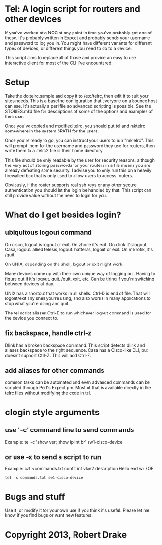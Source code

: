 # Tel: A login script for routers and other devices

If you've worked at a NOC at any point in time you've probably got one of
these.  It's probably written in Expect and probably sends your username and
password to log you in.  You might have different variants for different types
of devices, or different things you need to do to a device.

This script aims to replace all of those and provide an easy to use
interactive client for most of the CLI I've encountered.

# Setup

Take the dottelrc.sample and copy it to /etc/telrc, then edit it to suit your
sites needs.  This is a baseline configuration that everyone on a bounce host
can use.  It's actually a perl file so advanced scripting is possible.  See
the STORIES.mkd file for descriptions of some of the options and examples of
their use.

Once you've copied and modified telrc, you should put tel and mktelrc
somewhere in the system $PATH for the users.

Once you're ready to go, you can instruct your users to run "mktelrc".  This
will prompt them for the username and password they use for routers, then
write them to a .telrc2 file in their home directory.

This file should be only readable by the user for security reasons, although
the very act of storing passwords for your routers in a file means you are
already defeating some security.  I advise you to only run this on a heavily
firewalled box that is only used to allow users to access routers.

Obviously, if the router supports real ssh keys or any other secure
authentication you should let the login be handled by that.  This script can
still provide value without the need to login for you.

# What do I get besides login?

## ubiquitous logout command

On cisco, logout is logout or exit.  On zhone it's exit.  On dlink it's
logout.  Casa, logout.  allied telesis, logout.  hatteras, logout or exit.  On
mikrotik, it's /quit.

On UNIX, depending on the shell, logout or exit might work.

Many devices come up with their own unique way of logging out.  Having to
figure out if it's logout, quit, /quit, exit, etc.  Can be tiring if you're
switching between devices all day.

UNIX has a shortcut that works in all shells.  Ctrl-D is end of file.  That
will logout/exit any shell you're using, and also works in many applications
to stop what you're doing and quit.

The tel script aliases Ctrl-D to run whichever logout command is used for the
device you connect to.

## fix backspace, handle ctrl-z

Dlink has a broken backspace command.  This script detects dlink and aliases
backspace to the right sequence.  Casa has a Cisco-like CLI, but doesn't
support Ctrl-Z.  This will add Ctrl-Z.

## add aliases for other commands

common tasks can be automated and even advanced commands can be scripted
through Perl's Expect.pm.  Most of that is available directly in the telrc
files without modifying the code in tel.

# clogin style arguments

## use '-c' command line to send commands

Example: 
    tel -c 'show ver; show ip int br' sw1-cisco-device

## or use -x to send a script to run

Example:
    cat <<EOF>commands.txt
    conf t
     int vlan2
      description Hello
    end
    wr
    EOF

    tel -x commands.txt sw1-cisco-device
    

# Bugs and stuff

Use it, or modify it for your own use if you think it's useful.  Please let me
know if you find bugs or want new features.

# Copyright 2013, Robert Drake
